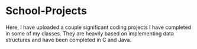 # School-Projects

Here, I have uploaded a couple significant coding projects I have completed in some of my classes. They are heavily based on implementing data structures and have been completed in C and Java. 

